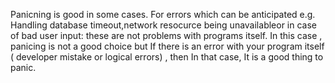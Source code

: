 Panicning is good in some cases. For errors which can be anticipated e.g. Handling database timeout,network resocurce being unavailableor in case of bad user input: these are not problems with programs itself. In this case , panicing is not a good choice but If there is an error with your program itself ( developer mistake or logical errors) , then In that case, It is a good thing to panic.
